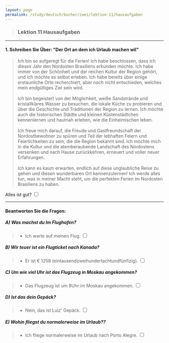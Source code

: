 ```yaml
---
layout: page
permalink: /study/deutsch/bucher/zwei/lektion-11/hausaufgaben
---
```


> ### Lektion 11 **Hausaufgaben**

---

#### 1. Schreiben Sie Über: "Der Ort an dem ich Urlaub machen wil"

> Ich bin so aufgeregt für die Ferien! Ich habe beschlossen, dass ich dieses Jahr den Nordosten Brasiliens erkunden möchte. Ich habe immer von der Schönheit und der reichen Kultur der Region gehört, und ich möchte es selbst erleben. Ich habe bereits über einige erstaunliche Orte recherchiert, aber noch nicht entschieden, welches mein endgültiges Ziel sein wird.
> \
> \
> Ich bin begeistert von der Möglichkeit, weiße Sandstrände und kristallklares Wasser zu besuchen, die lokale Küche zu probieren und über die Geschichte und Traditionen der Region zu lernen. Ich möchte auch die historischen Städte und kleinen Küstenstädtchen kennenlernen und hautnah erleben, wie die Einheimischen leben.
> \
> \
> Ich freue mich darauf, die Freude und Gastfreundschaft der Nordostbewohner zu spüren und Teil der lebhaften Feiern und Feierlichkeiten zu sein, die die Region bekannt sind. Ich möchte mich in die Kultur und die atemberaubende Landschaft des Nordostens versenken und nach Hause zurückkehren, erneuert und voller neuer Erfahrungen.
> \
> \
> Ich kann es kaum erwarten, endlich auf diese unglaubliche Reise zu gehen und diesen wunderbaren Ort kennenzulernen! Ich werde alles tun, was in meiner Macht steht, um die perfekten Ferien im Nordosten Brasiliens zu haben.

Alles ist gut? <input type="checkbox" />

---

#### Beantworten Sie die Fragen:

##### A) Was machst du Im Flughafen?
> - Ich warte auf meinen Flug. <input type="checkbox" />

##### B) Wir teuer ist ein Flugticket nach Kanada?
> - Er ist € 1258 (eintausendzweihundertachtundfünfizig). <input type="checkbox" />

##### C) Um wie viel Uhr ist das Flugzeug in Moskau angekommen?
> - Das Flugzeug ist um 8Uhr im Moskau angekommen. <input type="checkbox" />

##### D) Ist das dein Gepäck?
> - Nein, das ist Luiz' Gepäck. <input type="checkbox" />

##### E) Wohin fliegst du normalerweise im Urlaub??
> - Ich fliege normalerweise im Urlaub nach Porto Alegre. <input type="checkbox" />